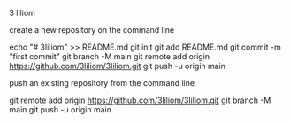 3 liliom

create a new repository on the command line

echo "# 3liliom" >> README.md
git init
git add README.md
git commit -m "first commit"
git branch -M main
git remote add origin https://github.com/3liliom/3liliom.git
git push -u origin main


push an existing repository from the command line

git remote add origin https://github.com/3liliom/3liliom.git
git branch -M main
git push -u origin main


